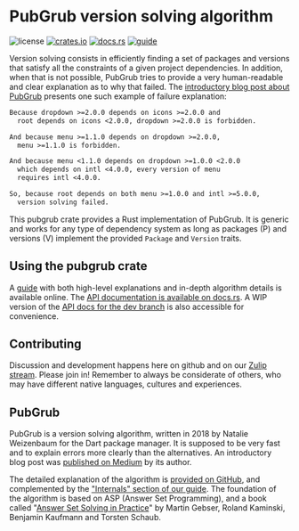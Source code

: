 # PubGrub version solving algorithm

![license](https://img.shields.io/crates/l/pubgrub.svg)
[![crates.io](https://img.shields.io/crates/v/pubgrub.svg?logo=rust)][crates]
[![docs.rs](https://img.shields.io/badge/docs.rs-pubgrub-yellow)][docs]
[![guide](https://img.shields.io/badge/guide-pubgrub-ff69b4?logo=read-the-docs)][guide]

Version solving consists in efficiently finding a set of packages and versions
that satisfy all the constraints of a given project dependencies.
In addition, when that is not possible,
PubGrub tries to provide a very human-readable and clear
explanation as to why that failed.
The [introductory blog post about PubGrub][medium-pubgrub] presents
one such example of failure explanation:

```txt
Because dropdown >=2.0.0 depends on icons >=2.0.0 and
  root depends on icons <2.0.0, dropdown >=2.0.0 is forbidden.

And because menu >=1.1.0 depends on dropdown >=2.0.0,
  menu >=1.1.0 is forbidden.

And because menu <1.1.0 depends on dropdown >=1.0.0 <2.0.0
  which depends on intl <4.0.0, every version of menu
  requires intl <4.0.0.

So, because root depends on both menu >=1.0.0 and intl >=5.0.0,
  version solving failed.
```

This pubgrub crate provides a Rust implementation of PubGrub.
It is generic and works for any type of dependency system
as long as packages (P) and versions (V) implement
the provided `Package` and `Version` traits.


## Using the pubgrub crate

A [guide][guide] with both high-level explanations and
in-depth algorithm details is available online.
The [API documentation is available on docs.rs][docs].
A WIP version of the [API docs for the dev branch][docs-dev] is also
accessible for convenience.


## Contributing

Discussion and development happens here on github and on our
[Zulip stream](https://rust-lang.zulipchat.com/#narrow/stream/260232-t-cargo.2FPubGrub).
Please join in!
Remember to always be considerate of others,
who may have different native languages, cultures and experiences.


## PubGrub

PubGrub is a version solving algorithm,
written in 2018 by Natalie Weizenbaum
for the Dart package manager.
It is supposed to be very fast and to explain errors
more clearly than the alternatives.
An introductory blog post was
[published on Medium][medium-pubgrub] by its author.

The detailed explanation of the algorithm is
[provided on GitHub][github-pubgrub],
and complemented by the ["Internals" section of our guide][guide-internals].
The foundation of the algorithm is based on ASP (Answer Set Programming),
and a book called
"[Answer Set Solving in Practice][potassco-book]"
by Martin Gebser, Roland Kaminski, Benjamin Kaufmann and Torsten Schaub.

[crates]: https://crates.io/crates/pubgrub
[guide]: https://pubgrub-rs-guide.netlify.app/
[guide-internals]: https://pubgrub-rs-guide.netlify.app/internals/intro.html
[docs]: https://docs.rs/pubgrub
[docs-dev]: https://pubgrub-rs.github.io/pubgrub/pubgrub/
[medium-pubgrub]: https://medium.com/@nex3/pubgrub-2fb6470504f
[github-pubgrub]: https://github.com/dart-lang/pub/blob/master/doc/solver.md
[potassco-book]: https://potassco.org/book/
